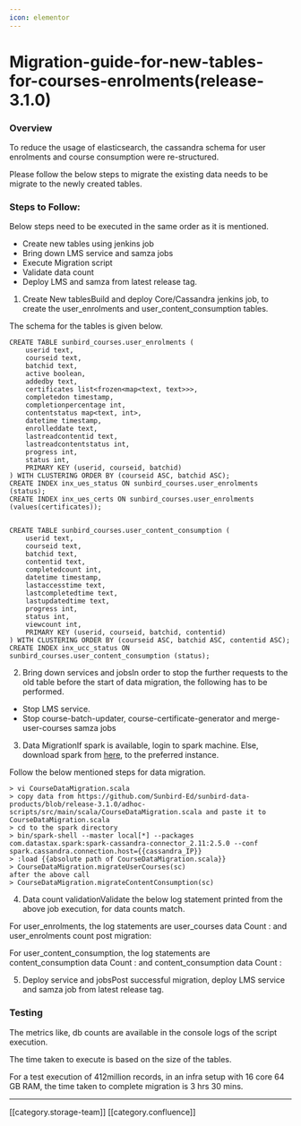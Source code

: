 ```yaml
---
icon: elementor
---
```


# Migration-guide-for-new-tables-for-courses-enrolments(release-3.1.0)

### Overview

To reduce the usage of elasticsearch, the cassandra schema for user enrolments and course consumption were re-structured.

Please follow the below steps to migrate the existing data needs to be migrate to the newly created tables.

### Steps to Follow:

Below steps need to be executed in the same order as it is mentioned.

* Create new tables using jenkins job
* Bring down LMS service and samza jobs
* Execute Migration script
* Validate data count
* Deploy LMS and samza from latest release tag.

1. Create New tablesBuild and deploy Core/Cassandra jenkins job, to create the user\_enrolments and user\_content\_consumption tables.

The schema for the tables is given below.

```
CREATE TABLE sunbird_courses.user_enrolments (
    userid text,
    courseid text,
    batchid text,
    active boolean,
    addedby text,
    certificates list<frozen<map<text, text>>>,
    completedon timestamp,
    completionpercentage int,
    contentstatus map<text, int>,
    datetime timestamp,
    enrolleddate text,
    lastreadcontentid text,
    lastreadcontentstatus int,
    progress int,
    status int,
    PRIMARY KEY (userid, courseid, batchid)
) WITH CLUSTERING ORDER BY (courseid ASC, batchid ASC);
CREATE INDEX inx_ues_status ON sunbird_courses.user_enrolments (status);
CREATE INDEX inx_ues_certs ON sunbird_courses.user_enrolments (values(certificates));


CREATE TABLE sunbird_courses.user_content_consumption (
    userid text,
    courseid text,
    batchid text,
    contentid text,
    completedcount int,
    datetime timestamp,
    lastaccesstime text,
    lastcompletedtime text,
    lastupdatedtime text,
    progress int,
    status int,
    viewcount int,
    PRIMARY KEY (userid, courseid, batchid, contentid)
) WITH CLUSTERING ORDER BY (courseid ASC, batchid ASC, contentid ASC);
CREATE INDEX inx_ucc_status ON sunbird_courses.user_content_consumption (status);
```

2. Bring down services and jobsIn order to stop the further requests to the old table before the start of data migration, the following has to be performed.

* Stop LMS service.
* Stop course-batch-updater, course-certificate-generator and merge-user-courses samza jobs

3. Data MigrationIf spark is available, login to spark machine. Else, download spark from [here](https://www.apache.org/dyn/closer.lua/spark/spark-3.0.0/spark-3.0.0-bin-hadoop2.7.tgz), to the preferred instance.

Follow the below mentioned steps for data migration.

```
> vi CourseDataMigration.scala 
> copy data from https://github.com/Sunbird-Ed/sunbird-data-products/blob/release-3.1.0/adhoc-scripts/src/main/scala/CourseDataMigration.scala and paste it to  CourseDataMigration.scala
> cd to the spark directory
> bin/spark-shell --master local[*] --packages com.datastax.spark:spark-cassandra-connector_2.11:2.5.0 --conf spark.cassandra.connection.host={{cassandra_IP}}
> :load {{absolute path of CourseDataMigration.scala}}
> CourseDataMigration.migrateUserCourses(sc)
after the above call
> CourseDataMigration.migrateContentConsumption(sc)
```

4. Data count validationValidate the below log statement printed from the above job execution, for data counts match.

For user\_enrolments, the log statements are user\_courses data Count : and user\_enrolments count post migration:

For user\_content\_consumption, the log statements are content\_consumption data Count : and content\_consumption data Count :

5. Deploy service and jobsPost successful migration, deploy LMS service and samza job from latest release tag.

### Testing

The metrics like, db counts are available in the console logs of the script execution.

The time taken to execute is based on the size of the tables.

For a test execution of 412million records, in an infra setup with 16 core 64 GB RAM, the time taken to complete migration is 3 hrs 30 mins.

***

\[\[category.storage-team]] \[\[category.confluence]]
